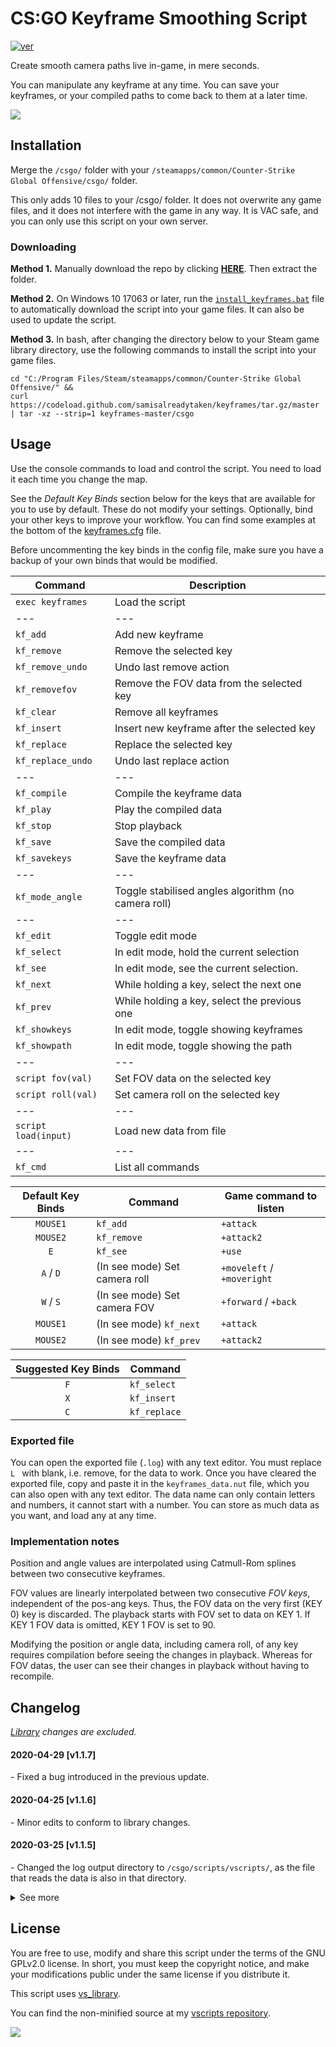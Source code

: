 # CS:GO Keyframe Smoothing Script
[![ver][]](https://github.com/samisalreadytaken/keyframes)

Create smooth camera paths live in-game, in mere seconds.

You can manipulate any keyframe at any time. You can save your keyframes, or your compiled paths to come back to them at a later time.

[ver]: https://img.shields.io/badge/keyframes-v1.1.7-informational
[![](https://img.shields.io/badge/Video_demonstration-red?logo=youtube)](https://www.youtube.com/watch?v=NDczxKqJECY)

## Installation
Merge the `/csgo/` folder with your `/steamapps/common/Counter-Strike Global Offensive/csgo/` folder.

This only adds 10 files to your /csgo/ folder. It does not overwrite any game files, and it does not interfere with the game in any way. It is VAC safe, and you can only use this script on your own server.

### Downloading
**Method 1.**
Manually download the repo by clicking [**HERE**](https://github.com/samisalreadytaken/keyframes/archive/master.zip). Then extract the folder.

**Method 2.**
On Windows 10 17063 or later, run the [`install_keyframes.bat`](https://raw.githubusercontent.com/samisalreadytaken/keyframes/master/install_keyframes.bat) file to automatically download the script into your game files. It can also be used to update the script.

**Method 3.**
In bash, after changing the directory below to your Steam game library directory, use the following commands to install the script into your game files.
```
cd "C:/Program Files/Steam/steamapps/common/Counter-Strike Global Offensive/" && 
curl https://codeload.github.com/samisalreadytaken/keyframes/tar.gz/master | tar -xz --strip=1 keyframes-master/csgo
```

## Usage
Use the console commands to load and control the script. You need to load it each time you change the map.

See the _Default Key Binds_ section below for the keys that are available for you to use by default. These do not modify your settings. Optionally, bind your other keys to improve your workflow. You can find some examples at the bottom of the [keyframes.cfg](csgo/cfg/keyframes.cfg) file.

Before uncommenting the key binds in the config file, make sure you have a backup of your own binds that would be modified.

Command                | Description
---------------------- | -------------------
`exec keyframes`       | Load the script
---                    | ---
`kf_add`               | Add new keyframe
`kf_remove`            | Remove the selected key
`kf_remove_undo`       | Undo last remove action
`kf_removefov`         | Remove the FOV data from the selected key
`kf_clear`             | Remove all keyframes
`kf_insert`            | Insert new keyframe after the selected key
`kf_replace`           | Replace the selected key
`kf_replace_undo`      | Undo last replace action
---                    | ---
`kf_compile`           | Compile the keyframe data
`kf_play`              | Play the compiled data
`kf_stop`              | Stop playback
`kf_save`              | Save the compiled data
`kf_savekeys`          | Save the keyframe data
---                    | ---
`kf_mode_angle`        | Toggle stabilised angles algorithm (no camera roll)
---                    | ---
`kf_edit`              | Toggle edit mode
`kf_select`            | In edit mode, hold the current selection
`kf_see`               | In edit mode, see the current selection.
`kf_next`              | While holding a key, select the next one
`kf_prev`              | While holding a key, select the previous one
`kf_showkeys`          | In edit mode, toggle showing keyframes
`kf_showpath`          | In edit mode, toggle showing the path
---                    | ---
`script fov(val)`      | Set FOV data on the selected key
`script roll(val)`     | Set camera roll on the selected key
---                    | ---
`script load(input)`   | Load new data from file
---                    | ---
`kf_cmd`               | List all commands

Default Key Binds    | Command                        | Game command to listen
:-------------------:| ------------------------------ | ---------------------------
`MOUSE1`             | `kf_add`                       | `+attack`
`MOUSE2`             | `kf_remove`                    | `+attack2`
`E`                  | `kf_see`                       | `+use`
`A` / `D`            | (In see mode) Set camera roll  | `+moveleft` / `+moveright`
`W` / `S`            | (In see mode) Set camera FOV   | `+forward` / `+back`
`MOUSE1`             | (In see mode) `kf_next`        | `+attack`
`MOUSE2`             | (In see mode) `kf_prev`        | `+attack2`

Suggested Key Binds  | Command
:-------------------:|---------------
`F`                  | `kf_select`
`X`                  | `kf_insert`
`C`                  | `kf_replace`

### Exported file
You can open the exported file (`.log`) with any text editor. You must replace `L ` with blank, i.e. remove, for the data to work. Once you have cleared the exported file, copy and paste it in the `keyframes_data.nut` file, which you can also open with any text editor. The data name can only contain letters and numbers, it cannot start with a number. You can store as much data as you want, and load any at any time.

### Implementation notes
Position and angle values are interpolated using Catmull-Rom splines between two consecutive keyframes.

FOV values are linearly interpolated between two consecutive _FOV keys_, independent of the pos-ang keys. Thus, the FOV data on the very first (KEY 0) key is discarded. The playback starts with FOV set to data on KEY 1. If KEY 1 FOV data is omitted, KEY 1 FOV is set to 90.

Modifying the position or angle data, including camera roll, of any key requires compilation before seeing the changes in playback. Whereas for FOV datas, the user can see their changes in playback without having to recompile.

## Changelog
_[Library][vs_library] changes are excluded._

#### 2020-04-29 [v1.1.7]
\- Fixed a bug introduced in the previous update.

#### 2020-04-25 [v1.1.6]
\- Minor edits to conform to library changes.

#### 2020-03-25 [v1.1.5]
\- Changed the log output directory to `/csgo/scripts/vscripts/`, as the file that reads the data is also in that directory.

<details><summary>See more</summary>

#### 2020-02-23 [v1.1.4]
\- Bug fixes

#### 2020-02-22 [v1.1.3]
\- Changed the gizmo helper to a circle sprite  
\- Added back key listeners (Listed in 'Default Key Binds')  
\- Minor backend improvements  
\- Edge case bug fixes

#### 2020-02-17 [v1.1.1]
\- Minor performance improvements  
\- Minor bug fixes

#### 2020-02-16 [v1.1.0]
\- Added back an old FOV system that lerps between 2 keyframe FOV values  
\- ~~Changed 'roll' to 'tilt'~~ (Reverted 2020-03-23)  
\- Decreased edit mode response time  
\- Minor improvements

#### 2020-02-15 [v1.0.1]
\- Fixed an old bug that wouldn't compile the last key  
\- Minor corrections and fixes

#### 2020-02-14 [v1.0.0]
\- Initial release

</details>

## License
You are free to use, modify and share this script under the terms of the GNU GPLv2.0 license. In short, you must keep the copyright notice, and make your modifications public under the same license if you distribute it.

This script uses [vs_library][].

You can find the non-minified source at my [vscripts repository](https://github.com/samisalreadytaken/vscripts).

[![](http://hits.dwyl.com/samisalreadytaken/keyframes.svg)](http://hits.dwyl.com/samisalreadytaken/keyframes)

[vs_library]: https://github.com/samisalreadytaken/vs_library
